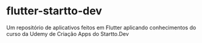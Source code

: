 # flutter-startto-dev
Um repositório de aplicativos feitos em Flutter aplicando conhecimentos do curso da Udemy de Criação Apps do Startto.Dev
